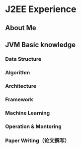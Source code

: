 # J2EE Experience

## About Me

## JVM Basic knowledge 

### Data Structure

### Algorithm

### Architecture

### Framework

### Machine Learning

### Operation & Montoring

### Paper Writing（论文撰写）

